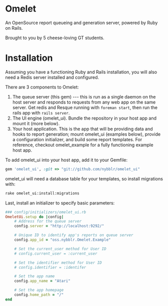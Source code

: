 Omelet
======
An OpenSource report queueing and generation server, powered by Ruby on Rails.

Brought to you by 5 cheese-loving GT students.

Installation
============
Assuming you have a functioning Ruby and Rails installation, you will also need a Redis server installed and configured.

There are 3 components to Omelet:
1. The queue server (this gem) --- this is run as a single daemon on the host server and responds to requests from any web app on the same server. Get redis and Resque running with `foreman start`, then run the rails app with `rails server`.
2. The UI engine (omelet_ui). Bundle the repository in your host app and mount it (more below).
3. Your host application. This is the app that will be providing data and hooks to report generation; mount omelet_ui (examples below), provide a configuration initializer, and build some report templates. For reference, checkout omelet_example for a fully functioning example host app.

To add omelet_ui into your host app, add it to your Gemfile:
``` ruby
gem 'omelet_ui', :git => "git://github.com/nybblr/omelet_ui"
```

omelet_ui will need a database table for your templates, so install migrations with:
``` bash
rake omelet_ui:install:migrations
```

Last, install an initializer to specify basic parameters:
``` ruby
### config/initializers/omelet_ui.rb
OmeletUi.setup do |config|
	# Address for the queue server
	config.server = "http://localhost:9292/"

	# Unique ID to identify app's reports on queue server
	config.app_id = "oss.nybblr.Omelet.Example"

	# Set the current_user method for User ID
	# config.current_user = :current_user

	# Set the identifier method for User ID
	# config.identifier = :identifer

	# Set the app name
	config.app_name = "Atari"

	# Set the app homepage
	config.home_path = "/"
end
```


